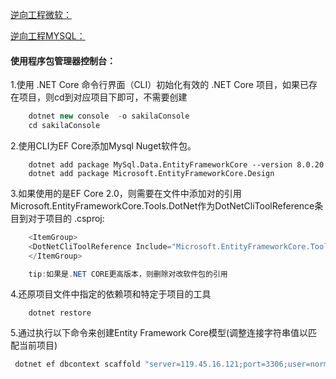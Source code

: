 
[逆向工程微软：](https://docs.microsoft.com/en-us/ef/core/managing-schemas/scaffolding?tabs=dotnet-core-cli)

[逆向工程MYSQL：](https://dev.mysql.com/doc/connector-net/en/connector-net-entityframework-core-scaffold-example.html)


####  使用程序包管理器控制台：

 1.使用 .NET Core 命令行界面（CLI）初始化有效的 .NET Core 项目，如果已存在项目，则cd到对应项目下即可，不需要创建

``` C#
    dotnet new console  -o sakilaConsole  
    cd sakilaConsole
```

2.使用CLI为EF Core添加Mysql Nuget软件包。
```
    dotnet add package MySql.Data.EntityFrameworkCore --version 8.0.20
    dotnet add package Microsoft.EntityFrameworkCore.Design
```

3.如果使用的是EF Core 2.0，则需要在文件中添加对的引用Microsoft.EntityFrameworkCore.Tools.DotNet作为DotNetCliToolReference条目到对于项目的 .csproj:

``` c#
    <ItemGroup>
    <DotNetCliToolReference Include="Microsoft.EntityFrameworkCore.Tools.DotNet" Version="2.0.3"/>
    </ItemGroup>

    tip:如果是.NET CORE更高版本，则删除对改软件包的引用
```

4.还原项目文件中指定的依赖项和特定于项目的工具
```
    dotnet restore
```

5.通过执行以下命令来创建Entity Framework Core模型(调整连接字符串值以匹配当前项目)

``` c#
 dotnet ef dbcontext scaffold "server=119.45.16.121;port=3306;user=normal;password=123456;database=test" MySql.Data.EntityFrameworkCore -o Entities -f
```